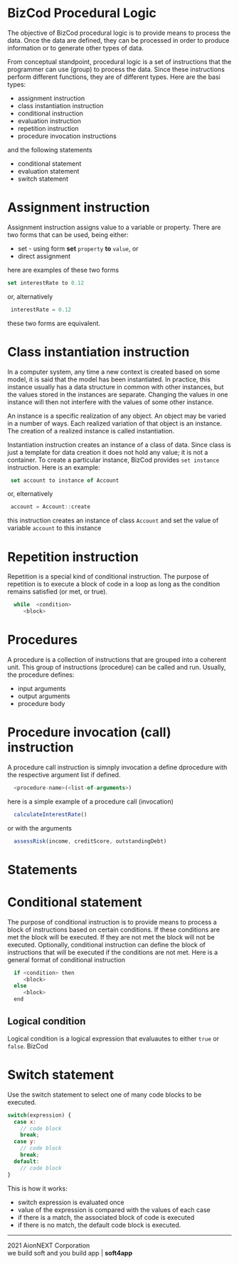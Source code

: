 # BizCod Procedural Logic


The objective of BizCod procedural logic is to provide means to process the data. Once the data are defined, they can be processed in order to produce information or to generate other types of data.

From conceptual standpoint, procedural logic is a set of instructions that the programmer can use (group) to process the data. Since these instructions perform different functions, they are of different types. Here are the basi types:
- assignment instruction
- class instantiation instruction
- conditional instruction
- evaluation instruction
- repetition instruction
- procedure invocation instructions

and the following statements 
- conditional statement
- evaluation statement
- switch statement


# Assignment instruction

Assignment instruction assigns value to a variable or property. There are two forms that can be used, being either:
- set - using form **set** `property` **to** `value`, or
- direct assignment

here are examples of these two forms

```js
set interestRate to 0.12

```

or, alternatively

```js
 interestRate = 0.12

```

these two forms are equivalent.


# Class instantiation instruction

In a computer system, any time a new context is created based on some model, it is said that the model has been instantiated. In practice, this instance usually has a data structure in common with other instances, but the values stored in the instances are separate. Changing the values in one instance will then not interfere with the values of some other instance.

An instance is a specific realization of any object. An object may be varied in a number of ways. Each realized variation of that object is an instance. The creation of a realized instance is called instantiation.

Instantiation instruction creates an instance of a class of data. Since class is just a template for data creation it does not hold any value; it is not a container.  To create  a particular instance, BizCod provides `set instance` instruction. Here is an example:


```js
 set account to instance of Account

```

or, elternatively

```js
 account = Account::create

```

this instruction creates an instance of class `Account` and set the value of variable `account` to this instance


# Repetition instruction

Repetition is a special kind of conditional instruction. The purpose of repetition is to execute a block of code in a loop as long as the condition remains satisfied (or met, or true).


```js
  while  <condition> 
     <block>
```

# Procedures

A procedure is a collection of instructions that are grouped into a coherent unit. This group of instructions (procedure) can be called and run. Usually, the procedure defines:
- input arguments
- output arguments
- procedure body

# Procedure invocation (call) instruction

A procedure call instruction is simnply invocation a define dprocedure with the respective argument list if defined. 

```js
  <procedure-name>(<list-of-arguments>)
```

here is a simple example of a procedure call (invocation) 


```js
  calculateInterestRate()
```

or with the arguments


```js
  assessRisk(income, creditScore, outstandingDebt)
```



# Statements 



# Conditional statement

The purpose of conditional instruction is to provide means to process a block of instructions based on certain conditions. If these conditions are met the block will be executed. If they are not met the block will not be executed. Optionally, conditional instruction can define the block of instructions that will be executed if the conditions are not met. 
Here is a general format of conditional instruction



```c
  if <condition> then
     <block>
  else 
     <block>
  end 

```


## Logical condition 

Logical condition is a logical expression that evaluautes to either `true` or `false`. BizCod 


# Switch statement
Use the switch statement to select one of many code blocks to be executed.


```js
switch(expression) {
  case x:
    // code block
    break;
  case y:
    // code block
    break;
  default:
    // code block
}
```

This is how it works:

- switch expression is evaluated once
- value of the expression is compared with the values of each case
- if there is a match, the associated block of code is executed
- if there is no match, the default code block is executed.

____________________
2021 AionNEXT Corporation<br>
we build soft and you build app | <b>soft4app</b>
